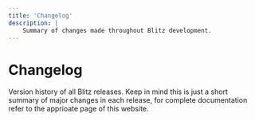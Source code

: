 ```yaml
---
title: 'Changelog'
description: |
    Summary of changes made throughout Blitz development.
---
```

# Changelog

Version history of all Blitz releases. Keep in mind this is just a short summary of major changes in each release, for
complete documentation refer to the apprioate page of this website.